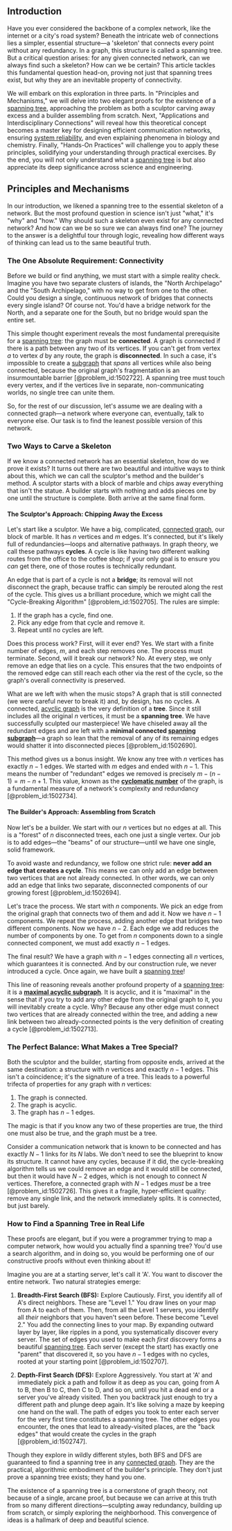 ## Introduction
Have you ever considered the backbone of a complex network, like the internet or a city's road system? Beneath the intricate web of connections lies a simpler, essential structure—a 'skeleton' that connects every point without any redundancy. In a graph, this structure is called a spanning tree. But a critical question arises: for any given connected network, can we always find such a skeleton? How can we be certain? This article tackles this fundamental question head-on, proving not just that spanning trees exist, but why they are an inevitable property of connectivity.

We will embark on this exploration in three parts. In "Principles and Mechanisms," we will delve into two elegant proofs for the existence of a [spanning tree](@article_id:262111), approaching the problem as both a sculptor carving away excess and a builder assembling from scratch. Next, "Applications and Interdisciplinary Connections" will reveal how this theoretical concept becomes a master key for designing efficient communication networks, ensuring [system reliability](@article_id:274396), and even explaining phenomena in biology and chemistry. Finally, "Hands-On Practices" will challenge you to apply these principles, solidifying your understanding through practical exercises. By the end, you will not only understand what a [spanning tree](@article_id:262111) is but also appreciate its deep significance across science and engineering.

## Principles and Mechanisms

In our introduction, we likened a spanning tree to the essential skeleton of a network. But the most profound question in science isn't just "what," it's "why" and "how." Why should such a skeleton even exist for any connected network? And how can we be so sure we can always find one? The journey to the answer is a delightful tour through logic, revealing how different ways of thinking can lead us to the same beautiful truth.

### The One Absolute Requirement: Connectivity

Before we build or find anything, we must start with a simple reality check. Imagine you have two separate clusters of islands, the "North Archipelago" and the "South Archipelago," with no way to get from one to the other. Could you design a single, continuous network of bridges that connects every single island? Of course not. You'd have a bridge network for the North, and a separate one for the South, but no bridge would span the entire set.

This simple thought experiment reveals the most fundamental prerequisite for a [spanning tree](@article_id:262111): the graph must be **connected**. A graph is connected if there is a path between any two of its vertices. If you can't get from vertex $a$ to vertex $d$ by any route, the graph is **disconnected**. In such a case, it's impossible to create a [subgraph](@article_id:272848) that *spans* all vertices while also being connected, because the original graph's fragmentation is an insurmountable barrier [@problem_id:1502722]. A spanning tree must touch every vertex, and if the vertices live in separate, non-communicating worlds, no single tree can unite them.

So, for the rest of our discussion, let's assume we are dealing with a connected graph—a network where everyone can, eventually, talk to everyone else. Our task is to find the leanest possible version of this network.

### Two Ways to Carve a Skeleton

If we know a connected network has an essential skeleton, how do we prove it exists? It turns out there are two beautiful and intuitive ways to think about this, which we can call the sculptor's method and the builder's method. A sculptor starts with a block of marble and chips away everything that isn't the statue. A builder starts with nothing and adds pieces one by one until the structure is complete. Both arrive at the same final form.

#### The Sculptor's Approach: Chipping Away the Excess

Let's start like a sculptor. We have a big, complicated, [connected graph](@article_id:261237), our block of marble. It has $n$ vertices and $m$ edges. It's connected, but it's likely full of redundancies—loops and alternative pathways. In graph theory, we call these pathways **cycles**. A cycle is like having two different walking routes from the office to the coffee shop; if your only goal is to ensure you *can* get there, one of those routes is technically redundant.

An edge that is part of a cycle is not a **bridge**; its removal will not disconnect the graph, because traffic can simply be rerouted along the rest of the cycle. This gives us a brilliant procedure, which we might call the "Cycle-Breaking Algorithm" [@problem_id:1502705]. The rules are simple:

1.  If the graph has a cycle, find one.
2.  Pick any edge from that cycle and remove it.
3.  Repeat until no cycles are left.

Does this process work? First, will it ever end? Yes. We start with a finite number of edges, $m$, and each step removes one. The process must terminate. Second, will it break our network? No. At every step, we only remove an edge that lies on a cycle. This ensures that the two endpoints of the removed edge can still reach each other via the rest of the cycle, so the graph's overall connectivity is preserved.

What are we left with when the music stops? A graph that is still connected (we were careful never to break it) and, by design, has no cycles. A connected, [acyclic graph](@article_id:272001) is the very definition of a **tree**. Since it still includes all the original $n$ vertices, it must be a **spanning tree**. We have successfully sculpted our masterpiece! We have chiseled away all the redundant edges and are left with a **minimal connected [spanning subgraph](@article_id:271435)**—a graph so lean that the removal of any of its remaining edges would shatter it into disconnected pieces [@problem_id:1502690].

This method gives us a bonus insight. We know any tree with $n$ vertices has exactly $n-1$ edges. We started with $m$ edges and ended with $n-1$. This means the number of "redundant" edges we removed is precisely $m - (n-1) = m - n + 1$. This value, known as the **[cyclomatic number](@article_id:266641)** of the graph, is a fundamental measure of a network's complexity and redundancy [@problem_id:1502734].

#### The Builder's Approach: Assembling from Scratch

Now let's be a builder. We start with our $n$ vertices but no edges at all. This is a "forest" of $n$ disconnected trees, each one just a single vertex. Our job is to add edges—the "beams" of our structure—until we have one single, solid framework.

To avoid waste and redundancy, we follow one strict rule: **never add an edge that creates a cycle**. This means we can only add an edge between two vertices that are not already connected. In other words, we can only add an edge that links two separate, disconnected components of our growing forest [@problem_id:1502694].

Let's trace the process. We start with $n$ components. We pick an edge from the original graph that connects two of them and add it. Now we have $n-1$ components. We repeat the process, adding another edge that bridges two different components. Now we have $n-2$. Each edge we add reduces the number of components by one. To get from $n$ components down to a single connected component, we must add exactly $n-1$ edges.

The final result? We have a graph with $n-1$ edges connecting all $n$ vertices, which guarantees it is connected. And by our construction rule, we never introduced a cycle. Once again, we have built a [spanning tree](@article_id:262111)!

This line of reasoning reveals another profound property of a [spanning tree](@article_id:262111): it is a **[maximal acyclic subgraph](@article_id:270902)**. It is acyclic, and it is "maximal" in the sense that if you try to add any other edge from the original graph to it, you will inevitably create a cycle. Why? Because any other edge must connect two vertices that are already connected within the tree, and adding a new link between two already-connected points is the very definition of creating a cycle [@problem_id:1502713].

### The Perfect Balance: What Makes a Tree Special?

Both the sculptor and the builder, starting from opposite ends, arrived at the same destination: a structure with $n$ vertices and exactly $n-1$ edges. This isn't a coincidence; it's the signature of a tree. This leads to a powerful trifecta of properties for any graph with $n$ vertices:

1.  The graph is connected.
2.  The graph is acyclic.
3.  The graph has $n-1$ edges.

The magic is that if you know any two of these properties are true, the third one must also be true, and the graph must be a tree.

Consider a communication network that is known to be connected and has exactly $N-1$ links for its $N$ labs. We don't need to see the blueprint to know its structure. It cannot have any cycles, because if it did, the cycle-breaking algorithm tells us we could remove an edge and it would still be connected, but then it would have $N-2$ edges, which is not enough to connect $N$ vertices. Therefore, a connected graph with $N-1$ edges *must* be a tree [@problem_id:1502726]. This gives it a fragile, hyper-efficient quality: remove any single link, and the network immediately splits. It is connected, but just barely.

### How to Find a Spanning Tree in Real Life

These proofs are elegant, but if you were a programmer trying to map a computer network, how would you actually find a spanning tree? You'd use a search algorithm, and in doing so, you would be performing one of our constructive proofs without even thinking about it!

Imagine you are at a starting server, let's call it 'A'. You want to discover the entire network. Two natural strategies emerge:

1.  **Breadth-First Search (BFS):** Explore Cautiously. First, you identify all of A's direct neighbors. These are "Level 1." You draw lines on your map from A to each of them. Then, from all the Level 1 servers, you identify all *their* neighbors that you haven't seen before. These become "Level 2." You add the connecting lines to your map. By expanding outward layer by layer, like ripples in a pond, you systematically discover every server. The set of edges you used to make each *first* discovery forms a beautiful [spanning tree](@article_id:262111). Each server (except the start) has exactly one "parent" that discovered it, so you have $n-1$ edges with no cycles, rooted at your starting point [@problem_id:1502707].

2.  **Depth-First Search (DFS):** Explore Aggressively. You start at 'A' and immediately pick a path and follow it as deep as you can, going from A to B, then B to C, then C to D, and so on, until you hit a dead end or a server you've already visited. Then you backtrack just enough to try a different path and plunge deep again. It's like solving a maze by keeping one hand on the wall. The path of edges you took to enter each server for the very first time constitutes a spanning tree. The other edges you encounter, the ones that lead to already-visited places, are the "back edges" that would create the cycles in the graph [@problem_id:1502747].

Though they explore in wildly different styles, both BFS and DFS are guaranteed to find a spanning tree in any [connected graph](@article_id:261237). They are the practical, algorithmic embodiment of the builder's principle. They don't just prove a spanning tree exists; they hand you one.

The existence of a spanning tree is a cornerstone of graph theory, not because of a single, arcane proof, but because we can arrive at this truth from so many different directions—sculpting away redundancy, building up from scratch, or simply exploring the neighborhood. This convergence of ideas is a hallmark of deep and beautiful science.